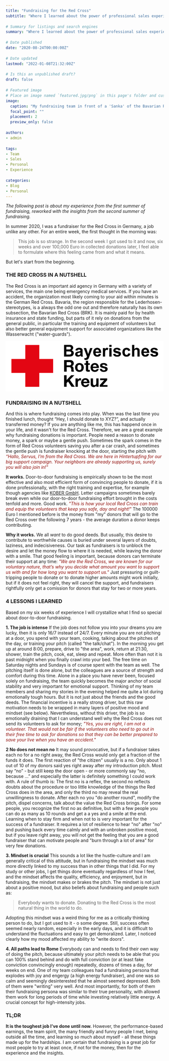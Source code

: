 ```yaml
---
title: "Fundraising for the Red Cross"
subtitle: "Where I learned about the power of professional sales experience"

# Summary for listings and search engines
summary: "Where I learned about the power of professional sales experience"

# Date published
date: "2020-08-24T00:00:00Z"

# Date updated
lastmod: "2022-01-08T21:32:00Z"

# Is this an unpublished draft?
draft: false

# Featured image
# Place an image named `featured.jpg/png` in this page's folder and customize its options here.
image:
  caption: "My fundraising team in front of a 'Sanka' of the Bavarian Red Cross, [Image source](https://www.brk-ffb.de/leichte-sprache/aktuelles/presse-service/meldung/brk-startet-haustuerwerbung.html)"
  focal_point: ""
  placement: 2
  preview_only: false

authors:
- admin

tags:
- Team
- Sales
- Personal
- Experience

categories:
- Blog
- Personal
---
```

*The following post is about my experience from the first summer of fundraising, reworked with the insights from the second summer of fundraising.*

In summer 2020, I was a fundraiser for the Red Cross in Germany, a job unlike any other. For an entire week, the first thought in the morning was:
> This job is so strange.
In the second week I got used to it and now, six weeks and over 100,000 Euro in collected donations later, I feel able to formulate where this feeling came from and what it means.

But let's start from the beginning.

### THE RED CROSS IN A NUTSHELL

The Red Cross is an important aid agency in Germany with a variety of services, the main one being emergency medical services. If you have an accident, the organization most likely coming to your aid within minutes is the German Red Cross. Bavaria, the region responsible for the Lederhosen-stereotypes, is a always the odd one out and therefore naturally has its own subsection, the Bavarian Red Cross (BRK). It is mainly paid for by health insurance and state funding, but parts of it rely on donations from the general public, in particular the training and equipment of volunteers but also better general equipment support for associated organizations like the Wasserwacht ("water-guards").

![Bavarian Red Cross](brk.png "The logo of the Bavarian Red Cross")

### FUNDRAISING IN A NUTSHELL

And this is where fundraising comes into play. When was the last time you finished lunch, thought “Hey, I should donate to XYZ?”, and actually transferred money? If you are anything like me, this has happend once in your life, and it wasn't for the Red Cross. Therefore, we are a great example why fundraising donations is important. People need a reason to donate money, a spark or maybe a gentle push. Sometimes the spark comes in the form of Red Cross volunteers saving you after a car crash, and sometimes the gentle push is fundraiser knocking at the door, starting the pitch with <font color="900D09">*“Hallo, Servus, I’m from the Red Cross. We are here in Hintertupfing for our big support campaign. Your neighbors are already supporting us, surely you will also join in!"*</font>

**It works.** Door-to-door fundraising is empirically shown to be the most effective and also most efficient form of convincing people to donate, if it is done professionally, with the right training and expertise, for example though agencies like [KOBER GmbH](https://deinferienjob.com/unternehmen/). Letter campaigns sometimes barely break even while our door-to-door fundraising effort brought in the costs tenfold and more. Good work. <font color="900D09">*"This is how your local Red Cross can train and equip the volunteers that keep you safe, day and night!"*</font> The 100000 Euro I mentioned before is the money from "my" donors that will go to the Red Cross over the following 7 years - the average duration a donor keeps contributing.

**Why it works.** We all *want* to do good deeds. But usually, this desire to contribute to worthwhile causes is buried under several layers of doubts, laziness, and indecisiveness. Our task as fundraisers is to unblock the desire and let the money flow to where it is needed, while leaving the donor with a smile. That good feeling is important, because donors can terminate their support at any time: <font color="900D09">*"We are the Red Cross, we are known for our voluntary nature, that’s why* you *decide what amount you want to support us with and for how long you want to support us."*</font> Just pressuring or guilt-tripping people to donate or to donate higher amounts might work initially, but if it does not feel right, they will cancel the support, and fundraisers rightfully only get a comission for donors that stay for two or more years.

### 4 LESSONS I LEARNED

Based on my six weeks of experience I will crystallize what I find so special about door-to-door fundraising.

**1. The job is intense**
If the job does not follow you into your dreams you are lucky, then it is only 16/7 instead of 24/7. Every minute you are not pitching at a door, you spend with your team, cooking, talking about the pitches of the day, or training your pitch (called "the talk/chat"). In the morning you get up at around 8:00, prepare, drive to "the area", work, return at 21:30, shower, train the pitch, cook, eat, sleep and repeat. More often than not it is past midnight when you finally crawl into your bed. The free time on Saturday nights and Sundays is of course spent with the team as well. The pitching itself is done alone, but the colleagues are a source of strength and comfort during this time. Alone in a place you have never been, focused solely on fundraising, the team quickly becomes the major anchor of social stability and very important for emotional support. Thinking of my team members and sharing my stories in the evening helped me quite a lot during emotionally tough hours. But it is not just about the friends and the good deeds. The financial incentive is a really strong driver, but this raw motivation needs to be wrapped in many layers of positive mood and mindset (see below). Nevertheless, without this driver, the job is so emotionally draining that I can understand well why the Red Cross does not send its volunteers to ask for money; <font color="900D09">*"Yes, you are right, I am not a volunteer. That would not be fair if the volunteers also need to go out in their free time to ask for donations so that they can be better prepared to save your live when you have an accident."*</font>

**2 No does not mean no**
It may sound provocative, but if a fundraiser takes each no for a no right away, the Red Cross would only get a fraction of the funds it does. The first reaction of "the citizen" usually is a no. Only about 1 out of 10 of my donors said yes right away after my introduction pitch. Most say “no” - but still keep the door open - or more commonly say “no, because …” and especially the latter is definitely something I could work with. A rule of thumb is: The first no is a reflex, the second no reflects doubts about the procedure or too little knowledge of the things the Red Cross does in the area, and only the third no may reveal the real unwillingness to donate. After each no you "do another round", modify the pitch, dispel concerns, talk about the value the Red Cross brings. For some people, you recognize the first no as definitive, but with a few people you can do as many as 10 rounds and get a a yes and a smile at the end. Learning when to stay firm and when not to is very important for the success of a fundraiser. It requires a lot of resilience to hear "no" after "no" and pushing back every time calmly and with an unbroken positive mood, but if you leave right away, you will not get the feeling that you are a good fundraiser that can motivate people and "burn through a lot of area" for very few donations.

**3. Mindset is crucial**
This sounds a lot like the hustle-culture and I am generally critical of this attitude, but in fundraising the mindset was much more directly linked to my success than in other things that I did. For my study or other jobs, I get things done eventually regardless of how I feel, and the mindset affects the quality, efficiency, and enjoyment, but in fundraising, the mindset makes or brakes the pitch. The mindset is not just about a positive mood, but also beliefs about fundraising and people such as:

> Everybody wants to donate. Donating to the Red Cross is the most natural thing in the world to do.

Adopting this mindset was a weird thing for me as a critically thinking person to do, but I got used to it - o some degree. Still, success often seemed nearly random, especially in the early days, and it is difficult to understand the fluctuations and easy to get demoralized. Later, I noticed clearly how my mood affected my ability to "write doors". 

**4. All paths lead to Rome**
Everybody can and needs to find their own way of doing the pitch, because ultimately your pitch needs to be able that you can 100% stand behind and do with full conviction (or at least fake conviction convincingly enough) repeatedly, dozens of times a day, for weeks on end. One of my team colleagues had a fundraising persona that explodes with joy and engergy (a high energy fundraiser), and one was so calm and seemingly desinterested that he almost seemed depressed. Both of them were "writing" very well. And most importantly, for both of them their fundraising persona was similar to their true personality, with allowed them work for long periods of time while investing relatively little energy. A crucial concept for high-intensity jobs.
 
### TL;DR

**It is the toughest job I’ve done until now.** However, the performance-based earnings, the team spirit, the many friendly and funny people I met, being outside all the time, and learning so much about myself - all these things made up for the hardships. I am certain that fundraising is a great job for most people to try at least once, if not for the money, then for the experience and the insights.